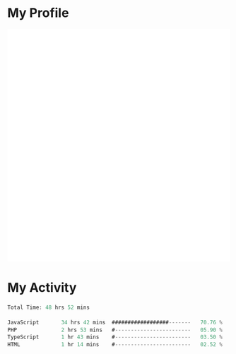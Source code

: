 # My Profile
<img src="https://raw.githubusercontent.com/akmallxx/akmallxx/2f2d024a644949a61dbc923da84b9875860856d3/github-metrics.svg"/>

# My Activity
<!--START_SECTION:waka-->

```rust
Total Time: 48 hrs 52 mins

JavaScript       34 hrs 42 mins  ##################-------   70.76 %
PHP              2 hrs 53 mins   #------------------------   05.90 %
TypeScript       1 hr 43 mins    #------------------------   03.50 %
HTML             1 hr 14 mins    #------------------------   02.52 %
```

<!--END_SECTION:waka-->
